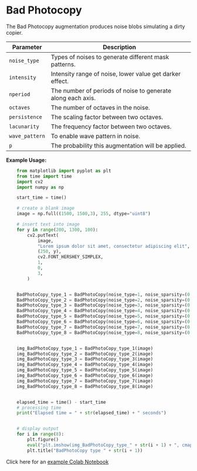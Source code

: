 # Bad Photocopy

The Bad Photocopy augmentation produces noise blobs simulating a dirty copier.

| Parameter       | Description                                                      |
|-----------------|------------------------------------------------------------------|
| `noise_type`    | Types of noises to generate different mask patterns.             |
| `intensity`     | Intensity range of noise, lower value get darker effect.         |
| `nperiod`		  | The number of periods of noise to generate along each axis.      |
| `octaves`       | The number of octaves in the noise.                              |
| `persistence`   | The scaling factor between two octaves.                          |
| `lacunarity`    | The frequency factor between two octaves.                        |
| `wave_pattern`  | To enable wave pattern in noise.                                 |
| `p`             | The probability this augmentation will be applied.               |


**Example Usage:**
```python
    from matplotlib import pyplot as plt
    from time import time
    import cv2
    import numpy as np

    start_time = time()

    # create a blank image
    image = np.full((1500, 1500,3), 255, dtype="uint8")

    # insert text into image
    for y in range(200, 1300, 100):
        cv2.putText(
            image,
            "Lorem ipsum dolor sit amet, consectetur adipiscing elit",
            (250, y),
            cv2.FONT_HERSHEY_SIMPLEX,
            1,
            0,
            3,
        )


    BadPhotoCopy_type_1 = BadPhotoCopy(noise_type=1, noise_sparsity=(0.7,0.7), noise_concentration=(0.5,0.5))
    BadPhotoCopy_type_2 = BadPhotoCopy(noise_type=2, noise_sparsity=(0.5,0.5), noise_concentration=(0.5,0.5))
    BadPhotoCopy_type_3 = BadPhotoCopy(noise_type=3, noise_sparsity=(0.5,0.5), noise_concentration=(0.5,0.5))
    BadPhotoCopy_type_4 = BadPhotoCopy(noise_type=4, noise_sparsity=(0.5,0.5), noise_concentration=(0.99,0.99))
    BadPhotoCopy_type_5 = BadPhotoCopy(noise_type=5, noise_sparsity=(0.2,0.9), noise_concentration=(0.6,0.9), wave_pattern=1)
    BadPhotoCopy_type_6 = BadPhotoCopy(noise_type=6, noise_sparsity=(0.6,0.99), noise_concentration=(0.6,0.9), wave_pattern=1)
    BadPhotoCopy_type_7 = BadPhotoCopy(noise_type=7, noise_sparsity=(0.2,0.9), noise_concentration=(0.6,0.9), wave_pattern=1)
    BadPhotoCopy_type_8 = BadPhotoCopy(noise_type=8, noise_sparsity=(0.6,0.99), noise_concentration=(0.6,0.9), wave_pattern=1)


    img_BadPhotoCopy_type_1 = BadPhotoCopy_type_1(image)
    img_BadPhotoCopy_type_2 = BadPhotoCopy_type_2(image)
    img_BadPhotoCopy_type_3 = BadPhotoCopy_type_3(image)
    img_BadPhotoCopy_type_4 = BadPhotoCopy_type_4(image)
    img_BadPhotoCopy_type_5 = BadPhotoCopy_type_5(image)
    img_BadPhotoCopy_type_6 = BadPhotoCopy_type_6(image)
    img_BadPhotoCopy_type_7 = BadPhotoCopy_type_7(image)
    img_BadPhotoCopy_type_8 = BadPhotoCopy_type_8(image)


    elapsed_time = time() - start_time
    # processing time
    print("Elapsed time = " + str(elapsed_time) + " seconds")


    # display output
    for i in range(8):
        plt.figure()
        eval("plt.imshow(img_BadPhotoCopy_type_" + str(i + 1) + ", cmap='gray')")
        plt.title("BadPhotoCopy type " + str(i + 1))

```


Click here for an [example Colab Notebook](https://colab.research.google.com/drive/1_n7atcI-xVSpnV17YuzZhd9ISe735fBo?usp=sharing)
